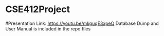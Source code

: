 # CSE412Project
#Presentation Link: https://youtu.be/mkguqE3xpeQ
Database Dump and User Manual is included in the repo files
